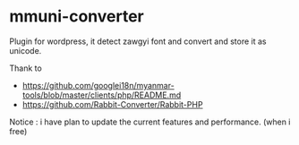 # mmuni-converter
Plugin for wordpress, it detect zawgyi font and convert and store it as unicode.

Thank to
- https://github.com/googlei18n/myanmar-tools/blob/master/clients/php/README.md
- https://github.com/Rabbit-Converter/Rabbit-PHP

Notice :
  i have plan to update the current features and performance. (when i free)
